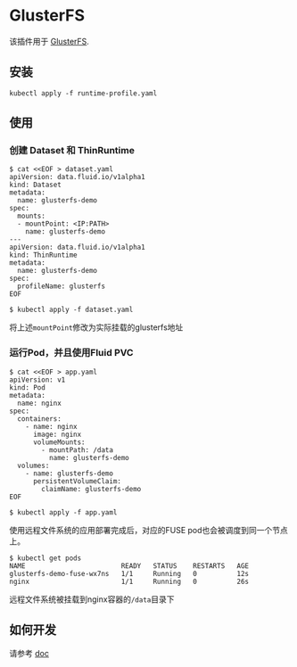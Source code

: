 # GlusterFS

该插件用于 [GlusterFS](https://www.gluster.org/).

## 安装

```shell
kubectl apply -f runtime-profile.yaml
```

## 使用

### 创建 Dataset 和 ThinRuntime 
```shell
$ cat <<EOF > dataset.yaml
apiVersion: data.fluid.io/v1alpha1
kind: Dataset
metadata:
  name: glusterfs-demo
spec:
  mounts:
  - mountPoint: <IP:PATH>
    name: glusterfs-demo
---
apiVersion: data.fluid.io/v1alpha1
kind: ThinRuntime
metadata:
  name: glusterfs-demo
spec:
  profileName: glusterfs
EOF

$ kubectl apply -f dataset.yaml
```
将上述`mountPoint`修改为实际挂载的glusterfs地址

### 运行Pod，并且使用Fluid PVC

```shell
$ cat <<EOF > app.yaml
apiVersion: v1
kind: Pod
metadata:
  name: nginx
spec:
  containers:
    - name: nginx
      image: nginx
      volumeMounts:
        - mountPath: /data
          name: glusterfs-demo
  volumes:
    - name: glusterfs-demo
      persistentVolumeClaim:
        claimName: glusterfs-demo
EOF

$ kubectl apply -f app.yaml
```
使用远程文件系统的应用部署完成后，对应的FUSE pod也会被调度到同一个节点上。

```shell
$ kubectl get pods
NAME                        READY   STATUS    RESTARTS   AGE
glusterfs-demo-fuse-wx7ns   1/1     Running   0          12s
nginx                       1/1     Running   0          26s
```
远程文件系统被挂载到nginx容器的`/data`目录下


## 如何开发
请参考 [doc](dev-guide/glusterfs-zh_CN.md)
